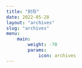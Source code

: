 ```yaml
---
title: "封存"
date: 2022-05-28
layout: "archives"
slug: "archives"
menu:
    main:
        weight: -70
        params: 
            icon: archives
---
```


